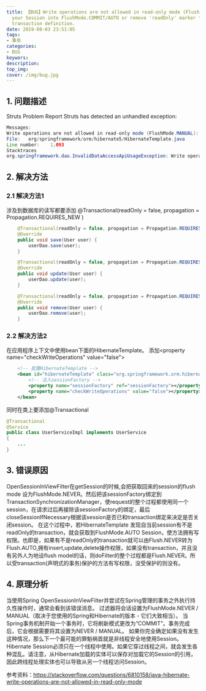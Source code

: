 ```yaml
---
title: 【BUG】Write operations are not allowed in read-only mode (FlushMode.MANUAL):Turn
  your Session into FlushMode.COMMIT/AUTO or remove 'readOnly' marker from
  transaction definition.
date: 2019-08-03 23:51:05
tags:
- 事务
categories: 
- BUG
keywors: 
description: 
top_img: 
cover: /img/bug.jpg
---
```


## 1. 问题描述
Struts Problem Report
Struts has detected an unhandled exception:

```java
Messages:	
Write operations are not allowed in read-only mode (FlushMode.MANUAL): Turn your Session into FlushMode.COMMIT/AUTO or remove 'readOnly' marker from transaction definition.
File:	org/springframework/orm/hibernate5/HibernateTemplate.java
Line number:	1,093
Stacktraces
org.springframework.dao.InvalidDataAccessApiUsageException: Write operations are not allowed in read-only mode (FlushMode.MANUAL): Turn your Session into FlushMode.COMMIT/AUTO or remove 'readOnly' marker from transaction definition.
```
## 2. 解决方法

### 2.1 解决方法1
涉及到数据库的读写都要添加 @Transactional(readOnly = false, propagation = Propagation.REQUIRES_NEW )

```java
    @Transactional(readOnly = false, propagation = Propagation.REQUIRES_NEW )
    @Override
    public void save(User user) {
        userDao.save(user);
    }

    @Transactional(readOnly = false, propagation = Propagation.REQUIRES_NEW )
    @Override
    public void update(User user) {
        userDao.update(user);
    }

    @Transactional(readOnly = false, propagation = Propagation.REQUIRES_NEW )
    @Override
    public void remove(User user) {
        userDao.remove(user);
    }
```

### 2.2 解决方法2 
在应用程序上下文中使用bean下面的HibernateTemplate。
添加&lt;property name="checkWriteOperations" value="false"></property>
```xml
    <!-- 配置HibernateTemplate -->
    <bean id="hibernateTemplate" class="org.springframework.orm.hibernate5.HibernateTemplate">
        <!-- 注入sessionFactory -->
        <property name="sessionFactory" ref="sessionFactory"></property>
        <property name="checkWriteOperations" value="false"></property>
    </bean>
```

同时在类上要添加@Transactional
```java
@Transactional
@Service
public class UserServiceImpl implements UserService 
{
    ...
}
```

## 3. 错误原因
OpenSessionInViewFilter在getSession的时候,会把获取回来的session的flush mode 设为FlushMode.NEVER。然后把该sessionFactory绑定到TransactionSynchronizationManager，使request的整个过程都使用同一个session，在请求过后再接除该sessionFactory的绑定，最后closeSessionIfNecessary根据该session是否已和transaction绑定来决定是否关闭session。
在这个过程中，若HibernateTemplate 发现自当前session有不是readOnly的transaction，就会获取到FlushMode.AUTO Session，使方法拥有写权限。也即是，如果有不是readOnly的transaction就可以由Flush.NEVER转为Flush.AUTO,拥有insert,update,delete操作权限，如果没有transaction，并且没有另外人为地设flush model的话，则doFilter的整个过程都是Flush.NEVER。所以受transaction(声明式的事务)保护的方法有写权限，没受保护的则没有。

## 4. 原理分析
当使用Spring OpenSessionInViewFilter并尝试在Spring管理的事务之外执行持久性操作时，通常会看到该错误消息。
过滤器将会话设置为FlushMode.NEVER / MANUAL（取决于您使用的Spring和Hibernate的版本 - 它们大致相当）。
当Spring事务机制开始一个事务时，它将刷新模式更改为“COMMIT”。事务完成后，它会根据需要将其设置为NEVER / MANUAL。
如果你完全确定如果没有发生这种情况，那么下一个最可能的罪魁祸首就是非线程安全地使用Session。Hibernate Session必须只在一个线程中使用。如果它穿过线程之间，就会发生各种混乱。请注意，从Hibernate加载的实体可以保存对加载它的Session的引用，因此跨线程处理实体也可以导致从另一个线程访问Session。

参考资料：https://stackoverflow.com/questions/6810158/java-hibernate-write-operations-are-not-allowed-in-read-only-mode